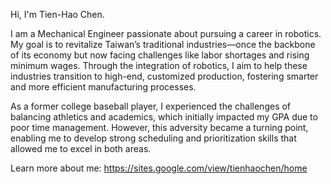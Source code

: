 Hi, I'm Tien-Hao Chen.

I am a Mechanical Engineer passionate about pursuing a career in robotics. My goal is to revitalize Taiwan’s traditional industries—once the backbone of its economy but now facing challenges like labor shortages and rising minimum wages. Through the integration of robotics, I aim to help these industries transition to high-end, customized production, fostering smarter and more efficient manufacturing processes.

As a former college baseball player, I experienced the challenges of balancing athletics and academics, which initially impacted my GPA due to poor time management. However, this adversity became a turning point, enabling me to develop strong scheduling and prioritization skills that allowed me to excel in both areas.

Learn more about me: https://sites.google.com/view/tienhaochen/home

